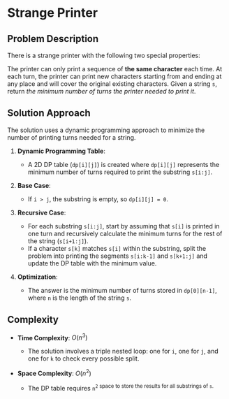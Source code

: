 # Strange Printer

## Problem Description

There is a strange printer with the following two special properties:

The printer can only print a sequence of **the same character** each time.
At each turn, the printer can print new characters starting from and ending at any place and will cover the original existing characters.
Given a string `s`, return *the minimum number of turns the printer needed to print it*.

## Solution Approach

The solution uses a dynamic programming approach to minimize the number of printing turns needed for a string.

1. **Dynamic Programming Table**: 
   - A 2D DP table (`dp[i][j]`) is created where `dp[i][j]` represents the minimum number of turns required to print the substring `s[i:j]`.

2. **Base Case**: 
   - If `i > j`, the substring is empty, so `dp[i][j] = 0`.

3. **Recursive Case**:
   - For each substring `s[i:j]`, start by assuming that `s[i]` is printed in one turn and recursively calculate the minimum turns for the rest of the string (`s[i+1:j]`).
   - If a character `s[k]` matches `s[i]` within the substring, split the problem into printing the segments `s[i:k-1]` and `s[k+1:j]` and update the DP table with the minimum value.

4. **Optimization**:
   - The answer is the minimum number of turns stored in `dp[0][n-1]`, where `n` is the length of the string `s`.

## Complexity

- **Time Complexity**: $O(n^3)$ 
  - The solution involves a triple nested loop: one for `i`, one for `j`, and one for `k` to check every possible split.
  
- **Space Complexity**: $O(n^2)$
  - The DP table requires `n`<sup>`2`</suo> space to store the results for all substrings of `s`.
